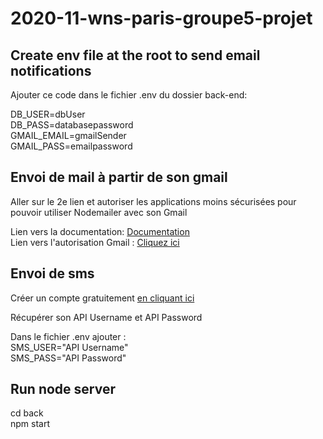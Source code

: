 # 2020-11-wns-paris-groupe5-projet

## Create env file at the root to send email notifications
Ajouter ce code dans le fichier .env du dossier back-end:

DB_USER=dbUser <br />
DB_PASS=databasepassword <br />
GMAIL_EMAIL=gmailSender <br />
GMAIL_PASS=emailpassword <br />


## Envoi de mail à partir de son gmail
Aller sur le 2e lien et autoriser les applications moins sécurisées pour pouvoir utiliser Nodemailer avec son Gmail <br />

Lien vers la documentation:  [Documentation](https://nodemailer.com/usage/using-gmail/)<br />
Lien vers l'autorisation Gmail : [Cliquez ici](https://myaccount.google.com/lesssecureapps?pli=1&rapt=AEjHL4NAoSKWSNIcnWC5jSphQocegrE2Tq3vJvAfzBhwtGpxXAHxhQsyBcYfJAN1VL9fy4w6GKoCFPYCTcA53mh5UHdhAxGu_g)

## Envoi de sms
Créer un compte gratuitement [en cliquant ici](https://dashboard.d7networks.com/sms-api)

Récupérer son API Username et API Password<br />

Dans le fichier .env ajouter :<br />
SMS_USER="API Username"<br />
SMS_PASS="API Password"

## Run node server
cd back <br />
npm start 
